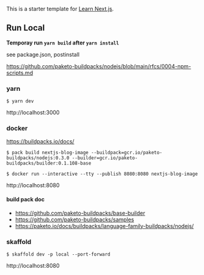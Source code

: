 This is a starter template for [Learn Next.js](https://nextjs.org/learn).

## Run Local

**Temporay run `yarn build` after `yarn install`**

see package.json, postinstall

https://github.com/paketo-buildpacks/nodejs/blob/main/rfcs/0004-npm-scripts.md


### yarn

```shell
$ yarn dev
```

http://localhost:3000

### docker

<https://buildpacks.io/docs/>

```shell
$ pack build nextjs-blog-image --buildpack=gcr.io/paketo-buildpacks/nodejs:0.3.0 --builder=gcr.io/paketo-buildpacks/builder:0.1.108-base
```

```shell
$ docker run --interactive --tty --publish 8080:8080 nextjs-blog-image
```

http://localhost:8080

#### build pack doc

- <https://github.com/paketo-buildpacks/base-builder>
- <https://github.com/paketo-buildpacks/samples>
- <https://paketo.io/docs/buildpacks/language-family-buildpacks/nodejs/>

### skaffold

```shell
$ skaffold dev -p local --port-forward
```

http://localhost:8080
